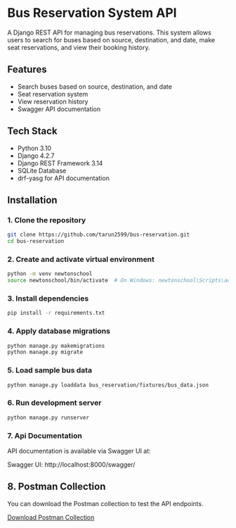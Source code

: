 # Bus Reservation System API

A Django REST API for managing bus reservations. This system allows users to search for buses based on source, destination, and date, make seat reservations, and view their booking history.

## Features

- Search buses based on source, destination, and date
- Seat reservation system
- View reservation history
- Swagger API documentation

## Tech Stack

- Python 3.10
- Django 4.2.7
- Django REST Framework 3.14
- SQLite Database
- drf-yasg for API documentation

## Installation

### 1. Clone the repository
```bash
git clone https://github.com/tarun2599/bus-reservation.git
cd bus-reservation
```

### 2. Create and activate virtual environment
```bash
python -m venv newtonschool
source newtonschool/bin/activate  # On Windows: newtonschool\Scripts\activate
```

### 3. Install dependencies
```bash
pip install -r requirements.txt
```

### 4. Apply database migrations
```bash
python manage.py makemigrations
python manage.py migrate
```

### 5. Load sample bus data
```bash
python manage.py loaddata bus_reservation/fixtures/bus_data.json
```

### 6. Run development server
```bash
python manage.py runserver
```

### 7. Api Documentation
API documentation is available via Swagger UI at:

Swagger UI: http://localhost:8000/swagger/

## 8. Postman Collection

You can download the Postman collection to test the API endpoints.

[Download Postman Collection](https://elements.getpostman.com/redirect?entityId=30001369-62cbd1ff-0a45-4a58-9f05-a2e57c851854&entityType=collection)
